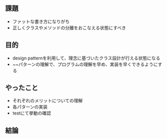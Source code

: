 ## 課題
- ファットな書き方になりがち
- 正しくクラスやメソッドの分離をおこなえる状態にすべき

## 目的
- design patternを利用して、理念に基づいたクラス設計が行える状態になる
- ~~パターンの理解で、プログラムの理解を早め、実装を早くできるようにする

## やったこと
- それぞれのメリットについての理解
- 各パターンの実装
- testにて挙動の確認

## 結論


